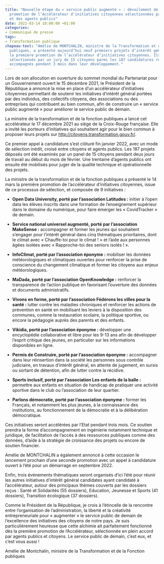 ```yaml
---
title: "Nouvelle étape du « service public augmenté » : dévoilement de la \npremière
  promotion de l’Accélérateur d’initiatives citoyennes sélectionnées par des Français
  et des agents publics"
date: 2022-03-14 18:00:00 +01:00
categories:
- Communiqué de presse
tags:
- Transformation publique
chapeau-text: "Amélie de MONTCHALIN, ministre de la Transformation et de la Fonction
  publiques, a présenté aujourd’hui neuf premiers projets d’intérêt général constituant
  la première promotion de l’accélérateur d’initiatives citoyennes. Ils \nont été
  sélectionnés par un jury de 15 citoyens parmi les 187 candidatures reçues, et seront
  accompagnés pendant 3 mois dans leur développement."
---
```


Lors de son allocution en ouverture du sommet mondial du Partenariat pour un Gouvernement ouvert le 15 décembre 2021, le Président de la République a annoncé la 
mise en place d’un accélérateur d’initiatives citoyennes permettant de soutenir les initiatives d’intérêt général portées par des individus, des collectifs citoyens, des 
associations ou des entreprises qui contribuent au bien commun, afin de construire un « service public augmenté » pour améliorer le service public de demain.

La ministre de la transformation et de la fonction publiques a lancé cet accélérateur le 17 
décembre 2021 au siège de la Croix-Rouge française. Elle a invité les porteurs d’initiatives 
qui souhaitent agir pour le bien commun à proposer leurs projets sur http://citoyens.transformation.gouv.fr/. 

Ce premier appel à candidature s’est clôturé fin janvier 2022, avec un mode de sélection inédit, croisé entre citoyens et agents publics. Les 187 projets déposés ont été examinés par un panel de 15 citoyens pendant deux jours de travail au début du mois de février. 
Une trentaine d’agents publics ont ensuite été mobilisés pour juger de la qualité technique et opérationnelle des projets.

La ministre de la transformation et de la fonction publiques a présenté le 14 mars la première promotion de l’accélérateur d’initiatives citoyennes, issue de ce processus de sélection, et composée de 9 initiatives :

* **Open Data University, porté par l’association Latitudes :** initier à l’open data les élèves inscrits dans une formation de l’enseignement supérieur dans le domaine du 
numérique, pour faire émerger les « CovidTracker » de demain.

* **Service national universel augmenté, porté par l’association MakeSense :** accompagner et former les jeunes qui souhaitent s’engager pour l’intérêt général 
dans cinq thématiques prioritaires, dont le climat avec « Chauffe-toi pour le climat ! » et l’aide aux personnes âgées isolées avec « Rapproche-toi des seniors isolés ! ».

* **InfoClimat, porté par l’association éponyme :** mobiliser les données météorologiques et climatiques ouvertes pour renforcer la prise de conscience du 
changement climatique et former les citoyens aux enjeux météorologiques. 

* **MaDada, porté par l’association OpenKnowledge :** renforcer la transparence de l’action publique en favorisant l’ouverture des données et documents 
administratifs. 

* **Vivons en forme, porté par l’association Fédérons les villes pour la santé :** lutter contre les maladies chroniques et renforcer les actions de prévention en santé en mobilisant les leviers à la disposition des communes, comme la restauration scolaire, la politique sportive, ou encore la pédagogie auprès des parents et des 
enfants.

* **Vikidia, porté par l’association éponyme :** développer une encyclopédie collaborative et libre pour les 9-13 ans afin de développer l’esprit critique des 
jeunes, en particulier sur les informations disponibles en ligne. 

* **Permis de Construire, porté par l’association éponyme :** accompagner dans leur réinsertion dans la société les personnes sous contrôle judiciaire, en travaux d’intérêt général, en attente de jugement, en sursis ou sortant de détention, afin de lutter contre la récidive.

* **Sports inclusif, porté par l’association Les enfants de la balle :** permettre aux enfants en situation de handicap de pratiquer une activité sportive dans le club ou l’association de leur quartier. 

* **Parlons démocratie, porté par l’association éponyme :** former les Français, et notamment les plus jeunes, à la connaissance des institutions, au fonctionnement 
de la démocratie et à la délibération démocratique. 

Ces initiatives seront accélérées par l’Etat pendant trois mois. Ce soutien prendra la forme d’accompagnement en ingénierie notamment technique et juridique, de facilitation de l’accès à des ressources publiques comme des données, d’aide à la stratégie de croissance 
des projets ou encore de soutien financier. 

Amélie de MONTCHALIN a également annoncé à cette occasion le lancement prochain d’une seconde promotion avec un appel à candidature ouvert à l’été pour un démarrage 
en septembre 2022. 

Enfin, trois événements thématiques seront organisés d’ici l’été pour réunir les autres 
initiatives d’intérêt général candidates ayant candidaté à l’accélérateur, autour des 
principaux thèmes couverts par les dossiers reçus : Santé et Solidarités (55 dossiers), 
Education, Jeunesse et Sports (41 dossiers), Transition écologique (37 dossiers).

<div class="citation"><p>Comme le Président de la République, je crois à l’étincelle de la rencontre entre l’organisation de l’administration, la liberté et la créativité entrepreneuriale pour « augmenter » le service public de demain de l’excellence des initiatives des citoyens de notre pays. Je suis particulièrement heureuse que cette alchimie ait parfaitement fonctionné dès la première promotion de l’Accélérateur, sélectionnée en 
plein accord par agents publics et citoyens. Le service public de demain, c’est eux, et c’est 
vous aussi !</p></div>

<div class="auteur-citation">Amélie de Montchalin, ministre de la Transformation et de la Fonction publiques</div>